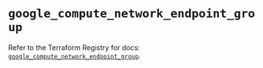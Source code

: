 # `google_compute_network_endpoint_group`

Refer to the Terraform Registry for docs: [`google_compute_network_endpoint_group`](https://registry.terraform.io/providers/drfaust92/google/4.16.4/docs/resources/compute_network_endpoint_group).
